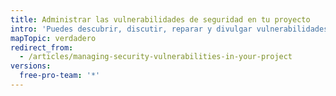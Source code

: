```yaml
---
title: Administrar las vulnerabilidades de seguridad en tu proyecto
intro: 'Puedes descubrir, discutir, reparar y divulgar vulnerabilidades de seguridad en tus repositorios.'
mapTopic: verdadero
redirect_from:
  - /articles/managing-security-vulnerabilities-in-your-project
versions:
  free-pro-team: '*'
---
```


